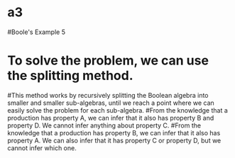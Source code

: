 # a3
#Boole's Example 5
# To solve the problem, we can use the splitting method. 
#This method works by recursively splitting the Boolean algebra into smaller and smaller sub-algebras, until we reach a point where we can easily solve the problem for each sub-algebra.
#From the knowledge that a production has property A, we can infer that it also has property B and property D. We cannot infer anything about property C.
#From the knowledge that a production has property B, we can infer that it also has property A. We can also infer that it has property C or property D, but we cannot infer which one.
